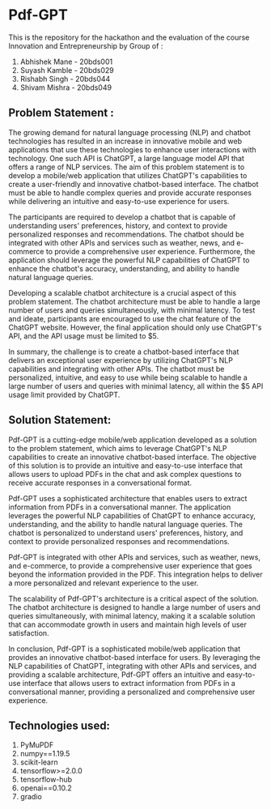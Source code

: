 # Pdf-GPT
This is the repository for the hackathon and the evaluation of the course Innovation and Entrepreneurship by Group of :

1. Abhishek Mane - 20bds001
2. Suyash Kamble - 20bds029
3. Rishabh Singh - 20bds044
4. Shivam Mishra - 20bds049

## Problem Statement :

The growing demand for natural language processing (NLP) and chatbot technologies has resulted in an increase in innovative mobile and web applications that use these technologies to enhance user interactions with technology. One such API is ChatGPT, a large language model API that offers a range of NLP services. The aim of this problem statement is to develop a mobile/web application that utilizes ChatGPT's capabilities to create a user-friendly and innovative chatbot-based interface. The chatbot must be able to handle complex queries and provide accurate responses while delivering an intuitive and easy-to-use experience for users.

The participants are required to develop a chatbot that is capable of understanding users' preferences, history, and context to provide personalized responses and recommendations. The chatbot should be integrated with other APIs and services such as weather, news, and e-commerce to provide a comprehensive user experience. Furthermore, the application should leverage the powerful NLP capabilities of ChatGPT to enhance the chatbot's accuracy, understanding, and ability to handle natural language queries. 

Developing a scalable chatbot architecture is a crucial aspect of this problem statement. The chatbot architecture must be able to handle a large number of users and queries simultaneously, with minimal latency. To test and ideate, participants are encouraged to use the chat feature of the ChatGPT website. However, the final application should only use ChatGPT's API, and the API usage must be limited to $5. 

In summary, the challenge is to create a chatbot-based interface that delivers an exceptional user experience by utilizing ChatGPT's NLP capabilities and integrating with other APIs. The chatbot must be personalized, intuitive, and easy to use while being scalable to handle a large number of users and queries with minimal latency, all within the $5 API usage limit provided by ChatGPT.

## Solution Statement:

Pdf-GPT is a cutting-edge mobile/web application developed as a solution to the problem statement, which aims to leverage ChatGPT's NLP capabilities to create an innovative chatbot-based interface. The objective of this solution is to provide an intuitive and easy-to-use interface that allows users to upload PDFs in the chat and ask complex questions to receive accurate responses in a conversational format.

Pdf-GPT uses a sophisticated architecture that enables users to extract information from PDFs in a conversational manner. The application leverages the powerful NLP capabilities of ChatGPT to enhance accuracy, understanding, and the ability to handle natural language queries. The chatbot is personalized to understand users' preferences, history, and context to provide personalized responses and recommendations.

Pdf-GPT is integrated with other APIs and services, such as weather, news, and e-commerce, to provide a comprehensive user experience that goes beyond the information provided in the PDF. This integration helps to deliver a more personalized and relevant experience to the user.

The scalability of Pdf-GPT's architecture is a critical aspect of the solution. The chatbot architecture is designed to handle a large number of users and queries simultaneously, with minimal latency, making it a scalable solution that can accommodate growth in users and maintain high levels of user satisfaction.

In conclusion, Pdf-GPT is a sophisticated mobile/web application that provides an innovative chatbot-based interface for users. By leveraging the NLP capabilities of ChatGPT, integrating with other APIs and services, and providing a scalable architecture, Pdf-GPT offers an intuitive and easy-to-use interface that allows users to extract information from PDFs in a conversational manner, providing a personalized and comprehensive user experience.


## Technologies used:
1. PyMuPDF
2. numpy==1.19.5
3. scikit-learn
4. tensorflow>=2.0.0
5. tensorflow-hub
6. openai==0.10.2
7. gradio
